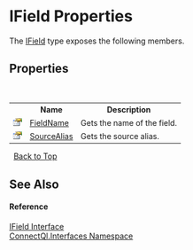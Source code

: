 # IField Properties
 

The <a href="T_ConnectQl_Interfaces_IField">IField</a> type exposes the following members.


## Properties
&nbsp;<table><tr><th></th><th>Name</th><th>Description</th></tr><tr><td>![Public property](media/pubproperty.gif "Public property")</td><td><a href="P_ConnectQl_Interfaces_IField_FieldName">FieldName</a></td><td>
Gets the name of the field.</td></tr><tr><td>![Public property](media/pubproperty.gif "Public property")</td><td><a href="P_ConnectQl_Interfaces_IField_SourceAlias">SourceAlias</a></td><td>
Gets the source alias.</td></tr></table>&nbsp;
<a href="#ifield-properties">Back to Top</a>

## See Also


#### Reference
<a href="T_ConnectQl_Interfaces_IField">IField Interface</a><br /><a href="N_ConnectQl_Interfaces">ConnectQl.Interfaces Namespace</a><br />